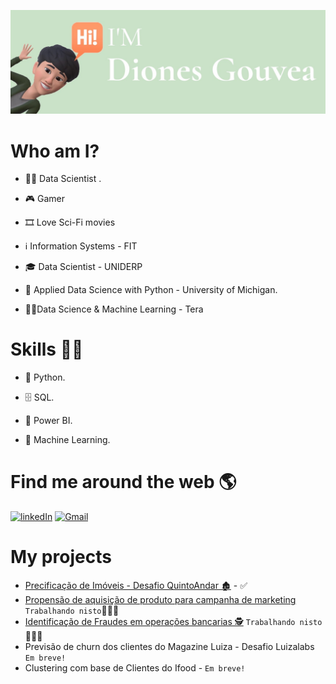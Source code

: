 ![Banner](https://github.com/DionesGouvea/DionesGouvea/blob/main/template.jpg)

# Who am I?
- 👩‍💻 Data Scientist .

- 🎮 Gamer

- 🎞️ Love Sci-Fi movies

- ℹ️ Information Systems - FIT

- 🎓 Data Scientist - UNIDERP

- 🍾 Applied Data Science with Python - University of Michigan.

- 👨‍🎓Data Science & Machine Learning - Tera


# Skills 👩‍💻
- 🐍 Python.

- 🗄 SQL.

- 🧮 Power BI.

- 🔮 Machine Learning.



# Find me around the web 🌎

[![linkedIn](https://img.shields.io/badge/LinkedIn-0077B5?style=for-the-badge&logo=linkedin&logoColor=white)](https://www.linkedin.com/in/dionesgouvea/)
[![Gmail](https://img.shields.io/badge/Gmail-D14836?style=for-the-badge&logo=gmail&logoColor=white)](mailto:gouveadiones@gmail.com)


# My projects
- [Precificação de Imóveis - Desafio QuintoAndar 🏚️](https://github.com/DionesGouvea/House-Price-Prediction-QuintoAndar) - ✅ 
- [Propensão de aquisição de produto para campanha de marketing](https://github.com/DionesGouvea/propensao_compra) ```Trabalhando nisto```👷🏼‍♂️ 
- [Identificação de Fraudes em operações bancarias 🕵️](https://github.com/DionesGouvea/Identificacao-de-fraudes) ```Trabalhando nisto```👷🏼‍♂️ 
- Previsão de churn dos clientes do Magazine Luiza - Desafio Luizalabs ```Em breve!```
- Clustering com base de Clientes do Ifood - ```Em breve!```




